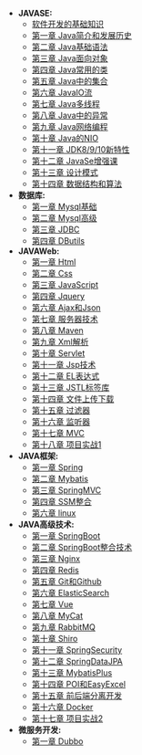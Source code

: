 * **JAVASE:**
  * [软件开发的基础知识](软件开发的基础知识.md)
  * [第一章 Java简介和发展历史](./Java简介和发展历史.md)
  * [第二章 Java基础语法](./Java基础语法.md)
  * [第三章 Java面向对象](./Java面向对象.md)
  * [第四章 Java常用的类](./Java常用的类.md)
  * [第五章 Java中的集合](./Java中的集合.md)
  * [第六章 JavaIO流](./JavaIO流.md)
  * [第七章 Java多线程](./Java多线程.md)
  * [第八章 Java中的异常](./Java中的异常.md)
  * [第九章 Java网络编程](./Java网络编程.md)
  * [第十章 Java的NIO](./Java的NIO.md)
  * [第十一章 JDK8/9/10新特性](./JDK8新特性.md)
  * [第十二章 JavaSe增强课](./JavaSe增强课.md)
  * [第十三章 设计模式](./设计模式.md)
  * [第十四章 数据结构和算法](./数据结构和算法.md)
* **数据库:**
  * [第一章 Mysql基础](./Mysql基础.md)
  * [第二章 Mysql高级](./Mysql高级.md)
  * [第三章 JDBC](./JDBC.md)
  * [第四章 DButils](./DButils.md)
* **JAVAWeb:**
  * [第一章 Html](./Html.md)
  * [第二章 Css](./Css.md)
  * [第三章 JavaScript](./JavaScript.md)
  * [第四章 Jquery](./Jquery.md)
  * [第六章 Ajax和Json](./Ajax和Json.md)
  * [第七章 服务器技术](./服务器.md)
  * [第八章 Maven](./Maven.md)
  * [第九章 Xml解析](./Xml解析.md)
  * [第十章 Servlet](./Servlet.md)
  * [第十一章 Jsp技术](./Jsp技术.md)
  * [第十二章 EL表达式](./EL表达式.md)
  * [第十三章 JSTL标签库](./JSTL标签库.md)
  * [第十四章 文件上传下载](./文件上传下载.md)
  * [第十五章 过滤器](./过滤器.md)
  * [第十六章 监听器](./监听器.md)
  * [第十七章 MVC](./MVC.md)
  * [第十八章 项目实战1](./项目实战1.md)
* **JAVA框架:**
  * [第一章 Spring](Spring.md)
  * [第二章 Mybatis](Mybatis.md)
  * [第三章 SpringMVC](SpringMVC.md)
  * [第四章 SSM整合](SSM整合.md)
  * [第六章 linux](linux.md)
* **JAVA高级技术:**
  * [第一章 SpringBoot](SpringBoot.md)
  * [第二章 SpringBoot整合技术](SpringBoot整合技术.md)
  * [第三章 Nginx](Nginx.md)
  * [第四章 Redis](Redis.md)
  * [第五章 Git和Github](Git和Github.md)
  * [第六章 ElasticSearch](ElasticSearch.md)
  * [第七章 Vue](Vue.md)
  * [第八章 MyCat](MyCat.md)
  * [第九章 RabbitMQ](RabbitMQ.md)
  * [第十章 Shiro](Shiro.md)
  * [第十一章 SpringSecurity](SpringSecurity.md)
  * [第十二章 SpringDataJPA](SpringDataJPA.md)
  * [第十三章 MybatisPlus](MybatisPlus.md)
  * [第十四章 POI和EasyExcel](POI和EasyExcel.md)
  * [第十五章 前后端分离开发](前后端分离开发.md)
  * [第十六章 Docker](Docker.md)
  * [第十七章 项目实战2](项目实战2.md)
* **微服务开发:**
  + [第一章 Dubbo](Dubbo.md)